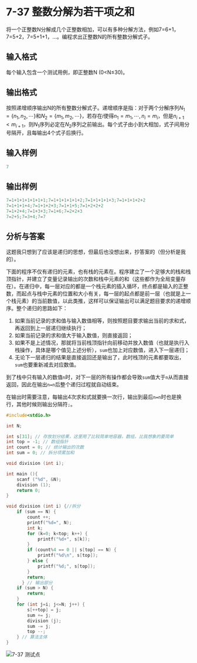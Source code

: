 # 7-37 整数分解为若干项之和

将一个正整数N分解成几个正整数相加，可以有多种分解方法，例如7=6+1，7=5+2，7=5+1+1，…。编程求出正整数N的所有整数分解式子。

## 输入格式

每个输入包含一个测试用例，即正整数N (0<N≤30)。

## 输出格式

按照递增顺序输出N的所有整数分解式子。递增顺序是指：对于两个分解序列$N_1=\{n_1,n_2,\cdots\}$和$N_2=\{m_1,m_2,\cdots\}$，若存在$i$使得$n_1=m_1,\cdots,n_i=m_i$，但是$n_{i+1}<m_{i+1}$，则$N_1$序列必定在$N_2$序列之前输出。每个式子由小到大相加，式子间用分号隔开，且每输出4个式子后换行。

## 输入样例

```c
7
```

## 输出样例

```c
7=1+1+1+1+1+1+1;7=1+1+1+1+1+2;7=1+1+1+1+3;7=1+1+1+2+2
7=1+1+1+4;7=1+1+2+3;7=1+1+5;7=1+2+2+2
7=1+2+4;7=1+3+3;7=1+6;7=2+2+3
7=2+5;7=3+4;7=7
```

## 分析与答案

这题我只想到了应该是递归的思想，但最后也没想出来，抄答案的（但分析是我的）。

下面的程序不仅有递归的元素，也有栈的元素在。程序建立了一个足够大的栈和栈顶指针，并建立了变量记录输出的次数和栈中元素的和（这些都作为全局变量存在）。在递归中，每一层对应的都是一个栈元素的插入循环，终点都是输入的正整数，而起点与栈中元素的位置和大小有关，每一层的起点都是前一层（也就是上一个栈元素）的当前数值，以此类推，这样可以保证输出可以满足题目要求的递增顺序。整个递归的思路如下：

1. 如果当前记录的求和值与输入数值相等，则按照题目要求输出当前的求和式，再返回到上一层递归继续执行；
2. 如果当前记录的求和值大于输入数值，则直接返回；
3. 如果不是上述情况，那就将当前栈顶指针向前移动并放入数值（也就是执行入栈操作，具体是哪个值见上述分析），`sum`也加上对应数值，进入下一层递归；
4. 无论下一层递归的结果是直接返回还是输出了，此时栈顶的元素都要取出，`sum`也要重新减去对应数值。

到了栈中只有输入的数值`n`时，对下一层的所有操作都会导致`sum`值大于`n`从而直接返回，因此在输出`n=n`后整个递归过程就自动结束。

在输出时需要注意，每输出4次求和式就要换一次行，输出到最后`n=n`时也是换行，其他时候则输出分隔符`;`。

```c
#include<stdio.h>

int N;

int s[31]; // 存放划分结果，这里用了比较简单地容器，数组，比我想象的要简单 
int top = -1; // 数组指针 
int count = 0; // 统计输出的次数 
int sum = 0; // 拆分项累加和 

void division (int i);

int main (){
    scanf ("%d", &N);
    division (1);
    return 0; 
}

void division (int i) {//拆分 
    if (sum == N) {
        count ++;
        printf("%d=", N);
        int k;
        for (k=0; k<top; k++) {
            printf("%d+", s[k]);
        }
        if (count%4 == 0 || s[top] == N) {
            printf("%d\n", s[top]);
        } else {
            printf("%d;", s[top]);
        }
        return;
      } // 输出部分 
    if (sum > N) {
        return;
    }
    for (int j=i; j<=N; j++) { 
        s[++top] = j;
        sum += j; 
        division (j);
        sum -= j;
        top --;
    } // 算法主体 
}
```

![7-37 测试点](https://picb.waku.icu/picb/2024/05/14/202405141603335.png)
